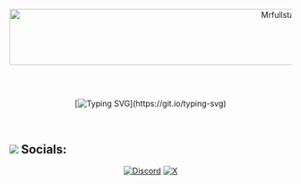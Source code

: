 
<div align="center">
 
  <br>

  <img width="1000" height="100" src="https://pouch.jumpshare.com/preview/fFSXyt2pftTDfqFErtV9PV0KM55Hn65U3TLnzoJS-kjT1YK5nahK3ebMkw9AjTRB1F_RNsf7GTwc1wuxI-0NNZwzATabfU0uRJp1cUZkjEA" alt="MrfullstackStamp">
  
 ##
 <br>
 
[![Typing SVG](https://readme-typing-svg.demolab.com?font=Fira+Code&weight=900&size=50&duration=5500&pause=2500&color=000000&background=FFFFFF&center=true&vCenter=true&width=800&height=50&lines=PORTFOLIO+APP;Showcase+Your+Skill!)](https://git.io/typing-svg)

</div>

<br>

 ## <img src="https://pouch.jumpshare.com/preview/ZsPP6Eu24pQpUjt__IncD1cBIskG3gMw1gTfGEbbTeyIbvcgp2wJZWccYyisCh3RUmFtp3k_tcYz0ZFpt6rqp4JK_dNXiYBrm84nRopdW_I" width="" height=""> Socials:
<div align="center">
 
 [![Discord](  https://img.shields.io/badge/Discord-5865F2?style=for-the-badge&logo=discord&logoColor=white)](https://discord.gg/ZSVQ965q)  [![X](https://img.shields.io/badge/X-black.svg?logo=X&logoColor=white)](https://x.com/MrfullStack_) 



</div>








